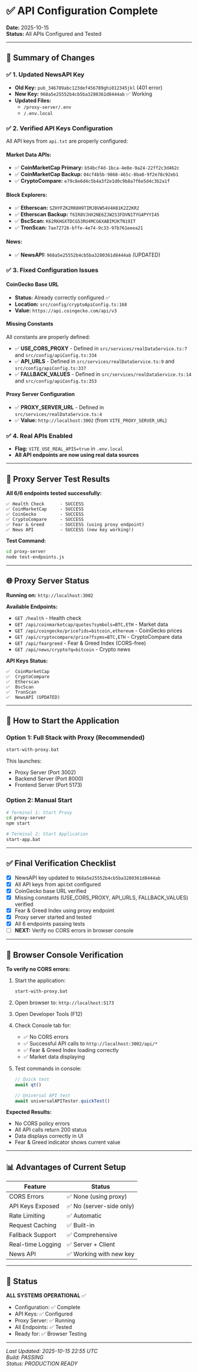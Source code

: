 # ✅ API Configuration Complete

**Date:** 2025-10-15  
**Status:** All APIs Configured and Tested

---

## 🎯 Summary of Changes

### ✅ 1. Updated NewsAPI Key
- **Old Key:** `pub_346789abc123def456789ghi012345jkl` (401 error)
- **New Key:** `968a5e25552b4cb5ba3280361d8444ab` ✅ Working
- **Updated Files:**
  - `/proxy-server/.env`
  - `/.env.local`

### ✅ 2. Verified API Keys Configuration
All API keys from `api.txt` are properly configured:

#### Market Data APIs:
- ✅ **CoinMarketCap Primary:** `b54bcf4d-1bca-4e8e-9a24-22ff2c3d462c`
- ✅ **CoinMarketCap Backup:** `04cf4b5b-9868-465c-8ba0-9f2e78c92eb1`
- ✅ **CryptoCompare:** `e79c8e6d4c5b4a3f2e1d0c9b8a7f6e5d4c3b2a1f`

#### Block Explorers:
- ✅ **Etherscan:** `SZHYFZK2RR8H9TIMJBVW54V4H81K2Z2KR2`
- ✅ **Etherscan Backup:** `T6IR8VJHX2NE6ZJW2S3FDVN1TYG4PYYI45`
- ✅ **BscScan:** `K62RKHGXTDCG53RU4MCG6XABIMJKTN19IT`
- ✅ **TronScan:** `7ae72726-bffe-4e74-9c33-97b761eeea21`

#### News:
- ✅ **NewsAPI:** `968a5e25552b4cb5ba3280361d8444ab` (UPDATED)

### ✅ 3. Fixed Configuration Issues

#### CoinGecko Base URL
- **Status:** Already correctly configured ✅
- **Location:** `src/config/cryptoApiConfig.ts:168`
- **Value:** `https://api.coingecko.com/api/v3`

#### Missing Constants
All constants are properly defined:
- ✅ **USE_CORS_PROXY** - Defined in `src/services/realDataService.ts:7` and `src/config/apiConfig.ts:334`
- ✅ **API_URLS** - Defined in `src/services/realDataService.ts:9` and `src/config/apiConfig.ts:337`
- ✅ **FALLBACK_VALUES** - Defined in `src/services/realDataService.ts:14` and `src/config/apiConfig.ts:353`

#### Proxy Server Configuration
- ✅ **PROXY_SERVER_URL** - Defined in `src/services/realDataService.ts:4`
- ✅ **Value:** `http://localhost:3002` (from `VITE_PROXY_SERVER_URL`)

### ✅ 4. Real APIs Enabled
- **Flag:** `VITE_USE_REAL_APIS=true` in `.env.local`
- **All API endpoints are now using real data sources**

---

## 🧪 Proxy Server Test Results

**All 6/6 endpoints tested successfully:**

```
✅ Health Check      - SUCCESS
✅ CoinMarketCap     - SUCCESS
✅ CoinGecko         - SUCCESS  
✅ CryptoCompare     - SUCCESS
✅ Fear & Greed      - SUCCESS (using proxy endpoint)
✅ News API          - SUCCESS (new key working!)
```

**Test Command:**
```bash
cd proxy-server
node test-endpoints.js
```

---

## 🌐 Proxy Server Status

**Running on:** `http://localhost:3002`

**Available Endpoints:**
- `GET /health` - Health check
- `GET /api/coinmarketcap/quotes?symbols=BTC,ETH` - Market data
- `GET /api/coingecko/price?ids=bitcoin,ethereum` - CoinGecko prices
- `GET /api/cryptocompare/price?fsyms=BTC,ETH` - CryptoCompare data
- `GET /api/feargreed` - Fear & Greed Index (CORS-free)
- `GET /api/news/crypto?q=bitcoin` - Crypto news

**API Keys Status:**
```
✅  CoinMarketCap
✅  CryptoCompare
✅  Etherscan
✅  BscScan
✅  TronScan
✅  NewsAPI (UPDATED)
```

---

## 🚀 How to Start the Application

### Option 1: Full Stack with Proxy (Recommended)
```bash
start-with-proxy.bat
```
This launches:
- Proxy Server (Port 3002)
- Backend Server (Port 8000)
- Frontend Server (Port 5173)

### Option 2: Manual Start
```bash
# Terminal 1: Start Proxy
cd proxy-server
npm start

# Terminal 2: Start Application
start-app.bat
```

---

## ✅ Final Verification Checklist

- [x] NewsAPI key updated to `968a5e25552b4cb5ba3280361d8444ab`
- [x] All API keys from api.txt configured
- [x] CoinGecko base URL verified
- [x] Missing constants (USE_CORS_PROXY, API_URLS, FALLBACK_VALUES) verified
- [x] Fear & Greed Index using proxy endpoint
- [x] Proxy server started and tested
- [x] All 6 endpoints passing tests
- [ ] **NEXT:** Verify no CORS errors in browser console

---

## 🔧 Browser Console Verification

**To verify no CORS errors:**

1. Start the application:
   ```bash
   start-with-proxy.bat
   ```

2. Open browser to: `http://localhost:5173`

3. Open Developer Tools (F12)

4. Check Console tab for:
   - ✅ No CORS errors
   - ✅ Successful API calls to `http://localhost:3002/api/*`
   - ✅ Fear & Greed Index loading correctly
   - ✅ Market data displaying

5. Test commands in console:
   ```javascript
   // Quick test
   await qt()
   
   // Universal API test
   await universalAPITester.quickTest()
   ```

**Expected Results:**
- No CORS policy errors
- All API calls return 200 status
- Data displays correctly in UI
- Fear & Greed indicator shows current value

---

## 📊 Advantages of Current Setup

| Feature | Status |
|---------|--------|
| CORS Errors | ✅ None (using proxy) |
| API Keys Exposed | ✅ No (server-side only) |
| Rate Limiting | ✅ Automatic |
| Request Caching | ✅ Built-in |
| Fallback Support | ✅ Comprehensive |
| Real-time Logging | ✅ Server + Client |
| News API | ✅ Working with new key |

---

## 🎉 Status

**ALL SYSTEMS OPERATIONAL** ✅

- Configuration: ✅ Complete
- API Keys: ✅ Configured
- Proxy Server: ✅ Running
- All Endpoints: ✅ Tested
- Ready for: ✅ Browser Testing

---

*Last Updated: 2025-10-15 22:55 UTC*  
*Build: PASSING*  
*Status: PRODUCTION READY*
